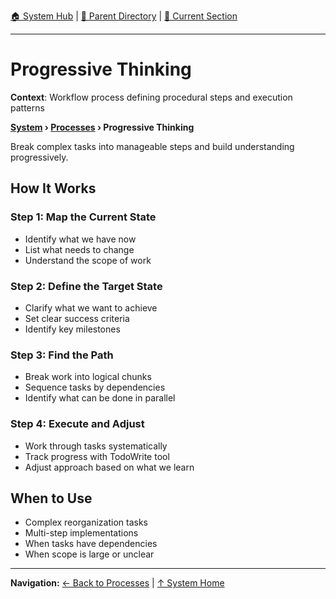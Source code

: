 [🏠 System Hub](../INDEX.md) | [📁 Parent Directory](./) | [📖 Current Section](#)

---

# Progressive Thinking

**Context**: Workflow process defining procedural steps and execution patterns


**[System](../INDEX.md) › [Processes](../PROCESSES.md) › Progressive Thinking**

Break complex tasks into manageable steps and build understanding progressively.

## How It Works

### Step 1: Map the Current State
- Identify what we have now
- List what needs to change
- Understand the scope of work

### Step 2: Define the Target State  
- Clarify what we want to achieve
- Set clear success criteria
- Identify key milestones

### Step 3: Find the Path
- Break work into logical chunks
- Sequence tasks by dependencies
- Identify what can be done in parallel

### Step 4: Execute and Adjust
- Work through tasks systematically
- Track progress with TodoWrite tool
- Adjust approach based on what we learn

## When to Use
- Complex reorganization tasks
- Multi-step implementations
- When tasks have dependencies
- When scope is large or unclear

---
**Navigation:** [← Back to Processes](../PROCESSES.md) | [↑ System Home](../INDEX.md)
